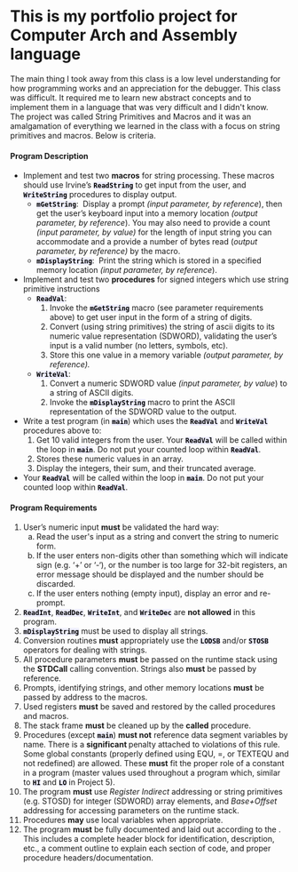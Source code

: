 <h1>This is my portfolio project for Computer Arch and Assembly language</h1>

<p>The main thing I took away from this class is a low level understanding for how programming works and an appreciation for the debugger.  This class was difficult.  It required me to learn new abstract concepts and to implement them in a language that was very difficult and I didn't know.<br>
The project was called String Primitives and Macros and it was an amalgamation of everything we learned in the class with a focus on string primitives and macros.  Below is criteria.  
</p>

<h4><strong>Program Description</strong></h4>
<ul>
<li>Implement and test two <strong>macros</strong> for string processing. These macros should use Irvine’s <code style="color: black; background-color: #eeeeff;"><strong>ReadString</strong></code> to get input from the user, and <code style="color: black; background-color: #eeeeff;"><strong>WriteString</strong></code> procedures to display output.
<ul>
<li><code style="color: black; background-color: #eeeeff;"><strong>mGetString</strong></code>:&nbsp; Display a prompt <em>(input parameter, by reference</em>), then get the user’s keyboard input into a memory location <em>(output parameter, by reference</em>). You may also need to provide a&nbsp;count <em>(input parameter, by value)</em> for the length of input string you can accommodate and a provide a number of bytes read (<em>output parameter, by reference)</em> by the macro.</li>
<li><code style="color: black; background-color: #eeeeff;"><strong>mDisplayString</strong></code>:&nbsp; Print the string which is stored in a specified memory location <em>(input parameter, by reference</em>).</li>
</ul>
</li>
<li>Implement and test two <strong>procedures</strong> for signed integers which use string primitive instructions
<ul>
<li><code style="color: black; background-color: #eeeeff;"><strong>ReadVal</strong></code>:&nbsp;
<ol>
<li>Invoke the <code style="color: black; background-color: #eeeeff;"><strong>mGetString</strong></code> macro (see parameter requirements above) to get user input&nbsp;in the form of a string of digits.</li>
<li>Convert (using string primitives) the string of ascii digits to its numeric value representation (SDWORD), validating the user’s input is a valid number (no letters, symbols, etc).</li>
<li>Store this one value in a memory variable <em>(output parameter, by reference).&nbsp;</em></li>
</ol>
</li>
<li><code style="color: black; background-color: #eeeeff;"><strong>WriteVal</strong></code>:&nbsp;
<ol>
<li>Convert a numeric SDWORD value <em>(input parameter, by value</em>)<i> </i>to a string of ASCII digits.</li>
<li>Invoke the <code style="color: black; background-color: #eeeeff;"><strong>mDisplayString</strong></code> macro to print the ASCII representation of the SDWORD value to the output.</li>
</ol>
</li>
</ul>
</li>
<li>Write a test program (in <code style="color: black; background-color: #eeeeff;"><strong>main</strong></code>) which uses the <code style="color: black; background-color: #eeeeff;"><strong>ReadVal</strong></code> and <code style="color: black; background-color: #eeeeff;"><strong>WriteVal</strong></code> procedures above to:
<ol>
<li>Get 10 valid integers from the user. Your <code style="color: black; background-color: #eeeeff;"><strong>ReadVal</strong></code> will be called within the loop in <code style="color: black; background-color: #eeeeff;"><strong>main</strong></code>. Do not put your counted loop within <code style="color: black; background-color: #eeeeff;"><strong>ReadVal</strong></code>.</li>
<li>Stores these numeric values in an array.</li>
<li>Display the integers, their sum, and their truncated average.</li>
</ol>
</li>
<li>Your <code style="color: black; background-color: #eeeeff;"><strong>ReadVal</strong></code> will be called within the loop in <code style="color: black; background-color: #eeeeff;"><strong>main</strong></code>. Do not put your counted loop within <code style="color: black; background-color: #eeeeff;"><strong>ReadVal</strong></code>.</li>
</ul>

<h4><strong>Program Requirements</strong></h4>

<ol>
<li>User’s numeric input <strong>must</strong> be validated the hard way:
<ol type="a">
<li>Read the user's input as a string and&nbsp;convert the string to numeric form.</li>
<li>If the user enters non-digits other than something which will indicate sign (e.g. ‘+’ or ‘-‘), or the number is too large for 32-bit registers, an error message should be displayed and the number should be discarded.</li>
<li>If the user enters nothing (empty input), display an error and re-prompt.</li>
</ol>
</li>
<li><code style="color: black; background-color: #eeeeff;"><strong>ReadInt</strong></code>,&nbsp;<code style="color: black; background-color: #eeeeff;"><strong>ReadDec</strong></code>,&nbsp;<code style="color: black; background-color: #eeeeff;"><strong>WriteInt</strong></code>, and <code style="color: black; background-color: #eeeeff;"><strong>WriteDec</strong></code> are <strong>not allowed</strong> in this program.</li>
<li><code style="color: black; background-color: #eeeeff;"><strong>mDisplayString</strong></code>&nbsp;must be used to display all strings.</li>
<li>Conversion routines <strong>must</strong> appropriately use the <code style="color: black; background-color: #eeeeff;"><strong>LODSB</strong></code> and/or <code style="color: black; background-color: #eeeeff;"><strong>STOSB</strong></code> operators for dealing with strings.</li>
<li>All procedure parameters <strong>must</strong> be passed on the runtime stack using the <strong>STDCall</strong> calling convention. Strings also <strong>must</strong> be passed by reference.</li>
<li>Prompts, identifying strings, and other memory locations <strong>must</strong> be passed by address to the macros.</li>
<li>Used registers <strong>must</strong> be saved and restored by the called procedures and macros.</li>
<li>The stack frame <strong>must</strong> be cleaned up by the <strong>called</strong> procedure.</li>
<li>Procedures (except <code style="color: black; background-color: #eeeeff;"><strong>main</strong></code>) <strong>must not</strong> reference data segment variables by name.&nbsp;There is a <strong>significant </strong>penalty attached to violations of this rule.&nbsp; Some global constants (properly defined using EQU, =, or TEXTEQU and not redefined) are allowed. These <strong>must</strong> fit the proper role of a constant in a program (master values used throughout a program which, similar to <code style="color: black; background-color: #eeeeff;"><strong>HI</strong></code>&nbsp;and <code style="color: black; background-color: #eeeeff;"><strong>LO</strong></code> in Project 5).</li>
<li>The program <strong>must</strong> use <em>Register Indirect</em> addressing or string primitives (e.g. STOSD) for integer (SDWORD) array elements, and <em>Base+Offset</em> addressing for accessing parameters on the runtime stack.</li>
<li>Procedures <strong>may</strong> use local variables when appropriate.</li>
<li>The program <strong>must</strong> be fully documented and laid out according to the <span class="ally-file-link-holder link_holder"><span class="instructure_file_holder link_holder instructure_file_link_holder ally-file-link-holder">
    
</div></span></span>. This includes a complete header block for identification, description, etc., a comment outline to explain each section of code, and proper procedure headers/documentation.</li>
</ol>

